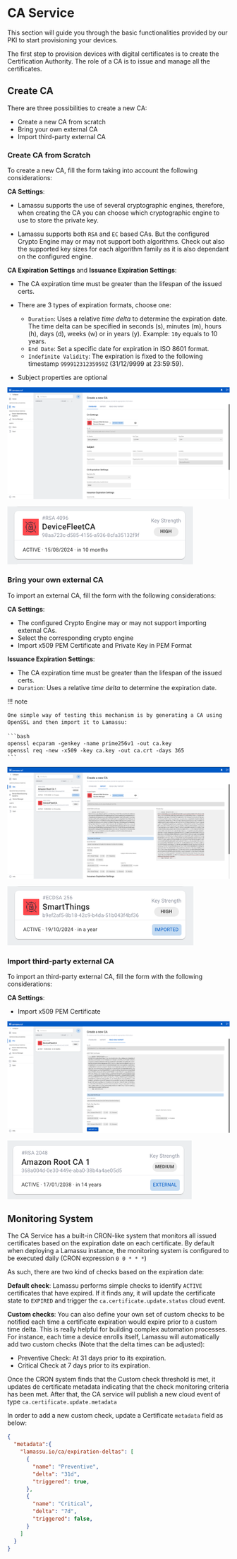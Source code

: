 # CA Service

This section will guide you through the basic functionalities provided by our PKI to start provisioning your devices.

The first step to provision devices with digital certificates is to create the Certification Authority. The role of a CA is to issue and manage all the certificates.

## Create CA

There are three possibilities to create a new CA:

  - Create a new CA from scratch
  - Bring your own external CA
  - Import third-party external CA

### Create CA from Scratch

To create a new CA, fill the form taking into account the following considerations:

  **CA Settings**:

  - Lamassu supports the use of several cryptographic engines, therefore, when creating the CA you can choose which cryptographic engine to use to store the private key.

  - Lamassu supports both `RSA` and `EC` based CAs. But the configured Crypto Engine may or may not support both algorithms. Check out also the supported key sizes for each algorithm family as it is also dependant on the configured engine.

  **CA Expiration Settings** and **Issuance Expiration Settings**:

  - The CA expiration time must be greater than the lifespan of the issued certs.
  - There are 3 types of expiration formats, choose one:

    - `Duration`: Uses a relative *time delta* to determine the expiration date. The time delta can be specified in seconds (s), minutes (m), hours (h), days (d), weeks (w) or in years (y). Example: `10y` equals to 10 years.
    - `End Date`: Set a specific date for expiration in ISO 8601 format.
    - `Indefinite Validity`: The expiration is fixed to the following timestamp `99991231235959Z` (31/12/9999 at 23:59:59).

  - Subject properties are optional

![Create CA Scratch](imgs/ca-scratch.png)

![Create CA Scratch](imgs/ca-scratch-item.png)

### Bring your own external CA

To import an external CA, fill the form with the following considerations:

  **CA Settings**:

  - The configured Crypto Engine may or may not support importing external CAs.
  - Select the corresponding crypto engine
  - Import x509 PEM Certificate and Private Key in PEM Format

  **Issuance Expiration Settings**:

  - The CA expiration time must be greater than the lifespan of the issued certs.
  - `Duration`: Uses a relative *time delta* to determine the expiration date.

!!! note

    One simple way of testing this mechanism is by generating a CA using OpenSSL and then import it to Lamassu:

    ```bash
    openssl ecparam -genkey -name prime256v1 -out ca.key
    openssl req -new -x509 -key ca.key -out ca.crt -days 365
    ```

![External Key](imgs/external-key.png)

![Alt text](imgs/external-key-item.png)

### Import third-party external CA

To import an third-party external CA, fill the form with the following considerations:

  **CA Settings**:
  - Import x509 PEM Certificate

![Alt text](imgs/exertnal-nokey.png)

![Alt text](imgs/external-nokey-item.png)

## Monitoring System

The CA Service has a built-in CRON-like system that monitors all issued certificates based on the expiration date on each certificate. By default when deploying a Lamassu instance, the monitoring system is configured to be executed daily (CRON expression `0 0 * * *`)

As such, there are two kind of checks based on the expiration date:

**Default check**: Lamassu performs simple checks to identify `ACTIVE` certificates that have expired. If it finds any, it will update the certificate state to `EXPIRED` and trigger the `ca.certificate.update.status` cloud event.

**Custom checks**: You can also define your own set of custom checks to be notified each time a certificate expiration would expire prior to a custom time delta. This is really helpful for building complex automation processes. For instance, each time a device enrolls itself, Lamassu will automatically add two custom checks (Note that the delta times can be adjusted):

  - Preventive Check: At 31 days prior to its expiration.
  - Critical Check at 7 days prior to its expiration.

Once the CRON system finds that the Custom check threshold is met, it updates de certificate metadata indicating that the check monitoring criteria has been met. After that, the CA service will publish a new cloud event of type `ca.certificate.update.metadata`

In order to add a new custom check, update a Certificate `metadata` field as below:

```json
{
  "metadata":{
    "lamassu.io/ca/expiration-deltas": [
      {
        "name": "Preventive",
        "delta": "31d",
        "triggered": true,
      },
      {
        "name": "Critical",
        "delta": "7d",
        "triggered": false,
      }
    ]
  }
}
```